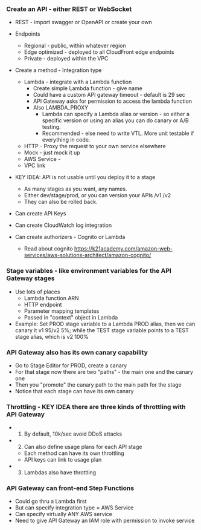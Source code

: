 ### Create an API - either REST or WebSocket
- REST - import swagger or OpenAPI or create your own
- Endpoints
  - Regional - public, within whatever region
  - Edge optimized - deployed to all CloudFront edge endpoints
  - Private - deployed within the VPC

- Create a method - Integration type
  - Lambda - integrate with a Lambda function
    - Create simple Lambda function - give name
    - Could have a custom API gateway timeout - default is 29 sec
    - API Gateway asks for permission to access the lambda function
    - Also LAMBDA_PROXY
      - Lambda can specify a Lambda alias or version - so either a specific version or using an alias you can do canary or A/B testing.
      - Recommended - else need to write VTL. More unit testable if everything in code.
  - HTTP - Proxy the request to your own service elsewhere
  - Mock - just mock it up
  - AWS Service - 
  - VPC link
- KEY IDEA: API is not usable until you deploy it to a stage 
  - As many stages as you want, any names.
  - Either dev/stage/prod, or you can version your APIs /v1 /v2
  - They can also be rolled back.
- Can create API Keys
- Can create CloudWatch log integration
- Can create authorizers - Cognito or Lambda
  - Read about cognito https://k21academy.com/amazon-web-services/aws-solutions-architect/amazon-cognito/

### Stage variables - like environment variables for the API Gateway stages
- Use lots of places
  - Lambda function ARN
  - HTTP endpoint
  - Parameter mapping templates
  - Passed in "context" object in Lambda
- Example: Set PROD stage variable to a Lambda PROD alias, then we can canary it v1 95/v2 5%; while the TEST stage variable points to a TEST stage alias, which is v2 100%

### API Gateway also has its own canary capability
- Go to Stage Editor for PROD, create a canary
- For that stage now there are two "paths" - the main one and the canary one
- Then you "promote" the canary path to the main path for the stage
- Notice that each stage can have its own canary

### Throttling - KEY IDEA there are three kinds of throttling with API Gateway
- 1) By default, 10k/sec avoid DDoS attacks
- 2) Can also define usage plans for each API stage
  - Each method can have its own throttling
  - API keys can link to usage plan
- 3) Lambdas also have throttling

### API Gateway can front-end Step Functions
- Could go thru a Lambda first
- But can specify integration type = AWS Service
- Can specify virtually ANY AWS service
- Need to give API Gateway an IAM role with permission to invoke service
